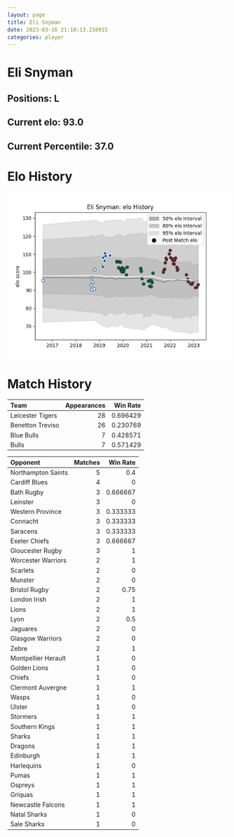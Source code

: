 ```yaml
---  
layout: page  
title: Eli Snyman  
date: 2023-03-16 21:10:13.216915  
categories: player  
---
```

# Eli Snyman

## Positions: L

## Current elo: 93.0

## Current Percentile: 37.0

# Elo History


![elo history](history_EliSnyman.png)
# Match History


| Team             |   Appearances |   Win Rate |
|:-----------------|--------------:|-----------:|
| Leicester Tigers |            28 |   0.696429 |
| Benetton Treviso |            26 |   0.230769 |
| Blue Bulls       |             7 |   0.428571 |
| Bulls            |             7 |   0.571429 |

| Opponent            |   Matches |   Win Rate |
|:--------------------|----------:|-----------:|
| Northampton Saints  |         5 |   0.4      |
| Cardiff Blues       |         4 |   0        |
| Bath Rugby          |         3 |   0.666667 |
| Leinster            |         3 |   0        |
| Western Province    |         3 |   0.333333 |
| Connacht            |         3 |   0.333333 |
| Saracens            |         3 |   0.333333 |
| Exeter Chiefs       |         3 |   0.666667 |
| Gloucester Rugby    |         3 |   1        |
| Worcester Warriors  |         2 |   1        |
| Scarlets            |         2 |   0        |
| Munster             |         2 |   0        |
| Bristol Rugby       |         2 |   0.75     |
| London Irish        |         2 |   1        |
| Lions               |         2 |   1        |
| Lyon                |         2 |   0.5      |
| Jaguares            |         2 |   0        |
| Glasgow Warriors    |         2 |   0        |
| Zebre               |         2 |   1        |
| Montpellier Herault |         1 |   0        |
| Golden Lions        |         1 |   0        |
| Chiefs              |         1 |   0        |
| Clermont Auvergne   |         1 |   1        |
| Wasps               |         1 |   0        |
| Ulster              |         1 |   0        |
| Stormers            |         1 |   1        |
| Southern Kings      |         1 |   1        |
| Sharks              |         1 |   1        |
| Dragons             |         1 |   1        |
| Edinburgh           |         1 |   1        |
| Harlequins          |         1 |   0        |
| Pumas               |         1 |   1        |
| Ospreys             |         1 |   1        |
| Griquas             |         1 |   1        |
| Newcastle Falcons   |         1 |   1        |
| Natal Sharks        |         1 |   0        |
| Sale Sharks         |         1 |   0        |